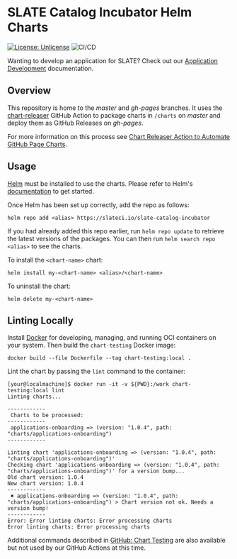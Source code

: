 # SLATE Catalog Incubator Helm Charts

[![License: Unlicense](https://img.shields.io/badge/license-Unlicense-blue.svg)](http://unlicense.org/)
![CI/CD](https://github.com/slateci/slate-catalog-incubator/actions/workflows/release.yaml/badge.svg?branch=master&event=push)

Wanting to develop an application for SLATE? Check out our [Application Development](https://slateci.io/docs/apps) documentation.

## Overview

This repository is home to the *master* and *gh-pages* branches. It uses the [chart-releaser](https://github.com/helm/chart-releaser-action) GitHub Action to package charts in `/charts` on *master* and deploy them as GitHub Releases on *gh-pages*.

For more information on this process see [Chart Releaser Action to Automate GitHub Page Charts](https://helm.sh/docs/howto/chart_releaser_action/).

## Usage

[Helm](https://helm.sh) must be installed to use the charts.  Please refer to
Helm's [documentation](https://helm.sh/docs) to get started.

Once Helm has been set up correctly, add the repo as follows:

```shell
helm repo add <alias> https://slateci.io/slate-catalog-incubator
```

If you had already added this repo earlier, run `helm repo update` to retrieve the latest versions of the packages. You can then run `helm search repo
<alias>` to see the charts.

To install the `<chart-name>` chart:

```shell
helm install my-<chart-name> <alias>/<chart-name>
```

To uninstall the chart:

```shell
helm delete my-<chart-name>
```

## Linting Locally

Install [Docker](https://docs.docker.com/get-docker/) for developing, managing, and running OCI containers on your system. Then build the `chart-testing` Docker image:

```shell
docker build --file Dockerfile --tag chart-testing:local .
```

Lint the chart by passing the `lint` command to the container:

```shell
[your@localmachine]$ docker run -it -v ${PWD}:/work chart-testing:local lint
Linting charts...

------------
 Charts to be processed:
------------
 applications-onboarding => (version: "1.0.4", path: "charts/applications-onboarding")
------------

Linting chart 'applications-onboarding => (version: "1.0.4", path: "charts/applications-onboarding")'
Checking chart 'applications-onboarding => (version: "1.0.4", path: "charts/applications-onboarding")' for a version bump...
Old chart version: 1.0.4
New chart version: 1.0.4
------------
 ✖︎ applications-onboarding => (version: "1.0.4", path: "charts/applications-onboarding") > Chart version not ok. Needs a version bump!
------------
Error: Error linting charts: Error processing charts
Error linting charts: Error processing charts
```

Additional commands described in [GitHub: Chart Testing](https://github.com/helm/chart-testing) are also available but not used by our GitHub Actions at this time. 
